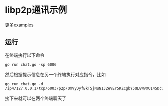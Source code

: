 #  libp2p通讯示例

更多[examples](https://github.com/libp2p/go-libp2p/tree/master/examples)

## 运行

在终端执行以下命令

```shell
go run chat.go -sp 6006
```

然后根据提示信息在另一个终端执行对应指令，比如

```shell
go run chat.go -d /ip4/127.0.0.1/tcp/6003/p2p/QmVyDyfBkTSjNuN1J2eVEY5KZCgbY5QL8WvXU14SDcU1MZ
```

接下来就可以在两个终端聊天了